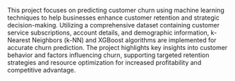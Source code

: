 This project focuses on predicting customer churn using machine learning techniques to help businesses enhance customer retention and strategic decision-making. Utilizing a comprehensive dataset containing customer service subscriptions, account details, and demographic information, k-Nearest Neighbors (k-NN) and XGBoost algorithms are implemented for accurate churn prediction. The project highlights key insights into customer behavior and factors influencing churn, supporting targeted retention strategies and resource optimization for increased profitability and competitive advantage.
